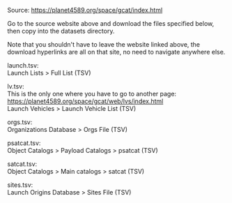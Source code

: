 Source:
https://planet4589.org/space/gcat/index.html

Go to the source website above and download the files specified below, then copy into the datasets directory.

Note that you shouldn't have to leave the website linked above, the download hyperlinks are all on that site, no need to navigate anywhere else.

launch.tsv:  
Launch Lists > Full List (TSV)

lv.tsv:  
This is the only one where you have to go to another page: https://planet4589.org/space/gcat/web/lvs/index.html  
Launch Vehicles > Launch Vehicle List (TSV)

orgs.tsv:  
Organizations Database > Orgs File (TSV)

psatcat.tsv:  
Object Catalogs > Payload Catalogs > psatcat (TSV)

satcat.tsv:  
Object Catalogs > Main catalogs > satcat (TSV)

sites.tsv:  
Launch Origins Database > Sites File (TSV)
